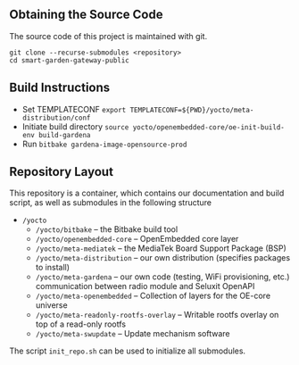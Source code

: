 ## Obtaining the Source Code ##

The source code of this project is maintained with git.

```
git clone --recurse-submodules <repository>
cd smart-garden-gateway-public
```

## Build Instructions ##

* Set TEMPLATECONF ```export TEMPLATECONF=${PWD}/yocto/meta-distribution/conf```
* Initiate build directory ```source yocto/openembedded-core/oe-init-build-env build-gardena```
* Run ```bitbake gardena-image-opensource-prod```

## Repository Layout ##

This repository is a container, which contains our documentation and
build script, as well as submodules in the following structure

* ```/yocto```
    * ```/yocto/bitbake``` – the Bitbake build tool
    * ```/yocto/openembedded-core``` – OpenEmbedded core layer
    * ```/yocto/meta-mediatek``` – the MediaTek Board Support Package (BSP)
    * ```/yocto/meta-distribution``` – our own distribution (specifies packages to install)
    * ```/yocto/meta-gardena``` – our own code (testing, WiFi provisioning, etc.)
      communication between radio module and Seluxit OpenAPI
    * ```/yocto/meta-openembedded``` – Collection of layers for the OE-core universe
    * ```/yocto/meta-readonly-rootfs-overlay``` – Writable rootfs overlay on top of a read-only rootfs
    * ```/yocto/meta-swupdate``` – Update mechanism software


The script ```init_repo.sh``` can be used to initialize all submodules.
